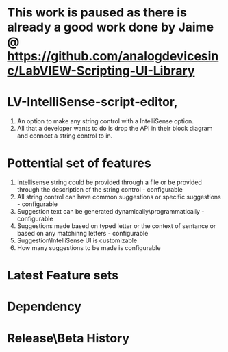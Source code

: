 # This work is paused as there is already a good work done by Jaime @ https://github.com/analogdevicesinc/LabVIEW-Scripting-UI-Library


# LV-IntelliSense-script-editor,

1. An option to make any string control with a IntelliSense option. 
2. All that a developer wants to do is drop the API in their block diagram and connect a string control to in.

# Pottential set of features

1. Intellisense string could be provided through a file or be provided through the description of the string control - configurable
2. All string control can have common suggestions or specific suggestions - configurable
3. Suggestion text can be generated dynamically\programmatically - configurable
4. Suggestions made based on typed letter or the context of sentance or based on any matchinng letters - configurable
5. Suggestion\IntelliSense UI is customizable
6. How many suggestions to be made is configurable

# Latest Feature sets


# Dependency


# Release\Beta History

